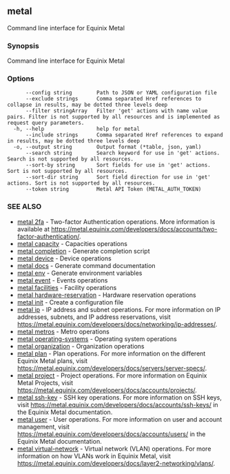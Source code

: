 ## metal

Command line interface for Equinix Metal

### Synopsis

Command line interface for Equinix Metal

### Options

```
      --config string        Path to JSON or YAML configuration file
      --exclude strings      Comma separated Href references to collapse in results, may be dotted three levels deep
      --filter stringArray   Filter 'get' actions with name value pairs. Filter is not supported by all resources and is implemented as request query parameters.
  -h, --help                 help for metal
      --include strings      Comma separated Href references to expand in results, may be dotted three levels deep
  -o, --output string        Output format (*table, json, yaml)
      --search string        Search keyword for use in 'get' actions. Search is not supported by all resources.
      --sort-by string       Sort fields for use in 'get' actions. Sort is not supported by all resources.
      --sort-dir string      Sort field direction for use in 'get' actions. Sort is not supported by all resources.
      --token string         Metal API Token (METAL_AUTH_TOKEN)
```

### SEE ALSO

* [metal 2fa](metal_2fa.md)	 - Two-factor Authentication operations. More information is available at https://metal.equinix.com/developers/docs/accounts/two-factor-authentication/.
* [metal capacity](metal_capacity.md)	 - Capacities operations
* [metal completion](metal_completion.md)	 - Generate completion script
* [metal device](metal_device.md)	 - Device operations
* [metal docs](metal_docs.md)	 - Generate command documentation
* [metal env](metal_env.md)	 - Generate environment variables
* [metal event](metal_event.md)	 - Events operations
* [metal facilities](metal_facilities.md)	 - Facility operations
* [metal hardware-reservation](metal_hardware-reservation.md)	 - Hardware reservation operations
* [metal init](metal_init.md)	 - Create a configuration file
* [metal ip](metal_ip.md)	 - IP address and subnet operations. For more information on IP addresses, subnets, and IP address reservations, visit https://metal.equinix.com/developers/docs/networking/ip-addresses/.
* [metal metros](metal_metros.md)	 - Metro operations
* [metal operating-systems](metal_operating-systems.md)	 - Operating system operations
* [metal organization](metal_organization.md)	 - Organization operations
* [metal plan](metal_plan.md)	 - Plan operations. For more information on the different Equinix Metal plans, visit https://metal.equinix.com/developers/docs/servers/server-specs/.
* [metal project](metal_project.md)	 - Project operations. For more information on Equinix Metal Projects, visit https://metal.equinix.com/developers/docs/accounts/projects/.
* [metal ssh-key](metal_ssh-key.md)	 - SSH key operations. For more information on SSH keys, visit https://metal.equinix.com/developers/docs/accounts/ssh-keys/ in the Equinix Metal documentation.
* [metal user](metal_user.md)	 - User operations. For more information on user and account management, visit https://metal.equinix.com/developers/docs/accounts/users/ in the Equinix Metal documentation.
* [metal virtual-network](metal_virtual-network.md)	 - Virtual network (VLAN) operations. For more information on how VLANs work in Equinix Metal, visit https://metal.equinix.com/developers/docs/layer2-networking/vlans/.

